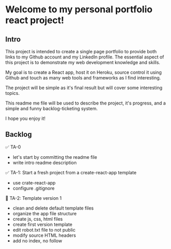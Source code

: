 # Welcome to my personal portfolio react project!


## Intro
This project is intended to create a single page portfolio to provide both links to my Github account and my LinkedIn profile. The essential aspect of this project is to demonstrate my web development knowledge and skills.

My goal is to create a React app, host it on Heroku, source control it using Github and touch as many web tools and frameworks as I find interesting.

The project will be simple as it's final result but will cover some interesting topics.

This readme me file will be used to describe the project, it's progress, and a simple and funny backlog-ticketing system.

I hope you enjoy it!


## Backlog
✅ TA-0
- let's start by committing the readme file
- write intro readme description

✅ TA-1: Start a fresh project from a create-react-app template
- use crate-react-app
- configure .gitignore

🔄 TA-2: Template version 1
- clean and delete default template files
- organize the app file structure
- create js, css, html files
- create first version template
- edit robot.txt file to not public
- modify source HTML headers
- add no index, no follow
